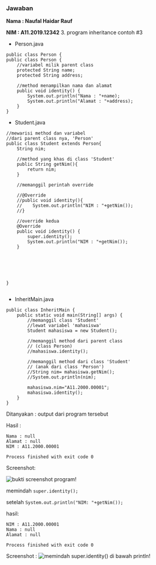 ### Jawaban

**Nama  : Naufal Haidar Rauf**

**NIM   : A11.2019.12342**
3. program inheritance contoh #3

- Person.java

~~~
public class Person {
public class Person {
    //variabel milik parent class
    protected String name;
    protected String address;

    //method menampilkan nama dan alamat
    public void identity() {
        System.out.println("Nama : "+name);
        System.out.println("Alamat : "+address);
    }
}
~~~

- Student.java

~~~
//mewarisi method dan variabel
//dari parent class nya, 'Person'
public class Student extends Person{
    String nim;

    //method yang khas di class 'Student'
    public String getNim(){
        return nim;
    }

    //memanggil perintah override

    //@Override
    //public void identity(){
    //    System.out.println("NIM : "+getNim());
    //}

    //override kedua
    @Override
    public void identity() {
        super.identity();
        System.out.println("NIM : "+getNim());
    }






}


~~~

- InheritMain.java

~~~
public class InheritMain {
    public static void main(String[] args) {
        //memanggil class 'Student'
        //lewat variabel 'mahasiswa'
        Student mahasiswa = new Student();

        //memanggil method dari parent class
        // (class Person)
        //mahasiswa.identity();

        //memanggil method dari class 'Student'
        // (anak dari class 'Person')
        //String nim= mahasiswa.getNim();
        //System.out.println(nim);

        mahasiswa.nim="A11.2000.00001";
        mahasiswa.identity();
    }
}

~~~

Ditanyakan : output dari program tersebut

Hasil :

~~~
Nama : null
Alamat : null
NIM : A11.2000.00001

Process finished with exit code 0

~~~

Screenshot:

![bukti screenshot program!](pertemuan-8/praktikum/src/main/resources/contoh-soal-3.png)


memindah `super.identity(); `

setelah `System.out.println("NIM: "+getNim());`

hasil:

~~~
NIM : A11.2000.00001
Nama : null
Alamat : null

Process finished with exit code 0

~~~

Screenshot :
![memindah super.identity() di bawah println!](pertemuan-8/praktikum/src/main/resources/contoh-soal-3-modif.png)
